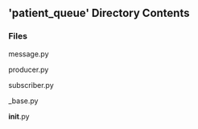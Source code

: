 ## 'patient_queue' Directory Contents

### Files

message.py

producer.py

subscriber.py

_base.py

__init__.py

